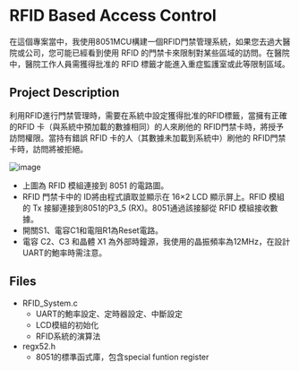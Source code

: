 # RFID Based Access Control

在這個專案當中，我使用8051MCU構建一個RFID門禁管理系統，如果您去過大醫院或公司，您可能已經看到使用 RFID 的門禁卡來限制對某些區域的訪問。在醫院中，醫院工作人員需獲得批准的 RFID 標籤才能進入重症監護室或此等限制區域。

## Project ****Description****

利用RFID進行門禁管理時，需要在系統中設定獲得批准的RFID標籤，當擁有正確的RFID 卡（與系統中預加載的數據相同）的人來刷他的 RFID門禁卡時，將授予訪問權限。當持有錯誤 RFID 卡的人（其數據未加載到系統中）刷他的 RFID門禁卡時，訪問將被拒絕。

![image](https://github.com/HsuWeiJ/InterviewSideProject/blob/master/RFID_LCD_Project/RFID_Based_Access_Control_using_8051.png)

- 上圖為 RFID 模組連接到 8051 的電路圖。
- RFID 門禁卡中的 ID將由程式讀取並顯示在 16×2 LCD 顯示屏上。RFID 模組的 Tx 接腳連接到8051的P3_5 (RX)。8051通過該接腳從 RFID 模組接收數據。
- 開關S1、電容C1和電阻R1為Reset電路。
- 電容 C2、C3 和晶體 X1 為外部時鐘源，我使用的晶振頻率為12MHz，在設計UART的鮑率時需注意。

## Files

- RFID_System.c
    - UART的鮑率設定、定時器設定、中斷設定
    - LCD模組的初始化
    - RFID系統的演算法
- regx52.h
    - 8051的標準函式庫，包含special funtion register
